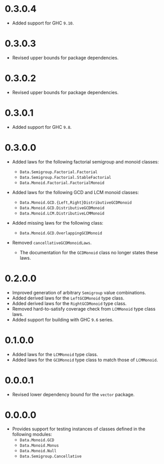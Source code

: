 # 0.3.0.4

- Added support for GHC `9.10`.

# 0.3.0.3

- Revised upper bounds for package dependencies.

# 0.3.0.2

- Revised upper bounds for package dependencies.

# 0.3.0.1

- Added support for GHC `9.8`.

# 0.3.0.0

- Added laws for the following factorial semigroup and monoid classes:
    - `Data.Semigroup.Factorial.Factorial`
    - `Data.Semigroup.Factorial.StableFactorial`
    - `Data.Monoid.Factorial.FactorialMonoid`

- Added laws for the following GCD and LCM monoid classes:
    - `Data.Monoid.GCD.{Left,Right}DistributiveGCDMonoid`
    - `Data.Monoid.GCD.DistributiveGCDMonoid`
    - `Data.Monoid.LCM.DistributiveLCMMonoid`

- Added missing laws for the following class:
    - `Data.Monoid.GCD.OverlappingGCDMonoid`

- Removed `cancellativeGCDMonoidLaws`.
    - The documentation for the `GCDMonoid` class no longer states these laws.

# 0.2.0.0

- Improved generation of arbitrary `Semigroup` value combinations.
- Added derived laws for the `LeftGCDMonoid` type class.
- Added derived laws for the `RightGCDMonoid` type class.
- Removed hard-to-satisfy coverage check from `LCMMonoid` type class laws.
- Added support for building with GHC `9.6` series.

# 0.1.0.0

- Added laws for the `LCMMonoid` type class.
- Added laws for the `GCDMonoid` type class to match those of `LCMMonoid`.

# 0.0.0.1

- Revised lower dependency bound for the `vector` package.

# 0.0.0.0

- Provides support for testing instances of classes defined in the following
  modules:
    - `Data.Monoid.GCD`
    - `Data.Monoid.Monus`
    - `Data.Monoid.Null`
    - `Data.Semigroup.Cancellative`
